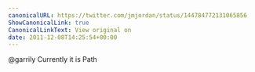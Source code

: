 ```yaml
---
canonicalURL: https://twitter.com/jmjordan/status/144784772131065856
ShowCanonicalLink: true
CanonicalLinkText: View original on
date: 2011-12-08T14:25:54+00:00
---
```

@garrily Currently it is Path